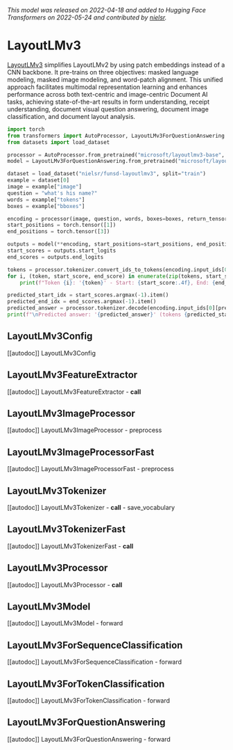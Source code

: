 <!--Copyright 2022 The HuggingFace Team. All rights reserved.

Licensed under the Apache License, Version 2.0 (the "License"); you may not use this file except in compliance with
the License. You may obtain a copy of the License at

http://www.apache.org/licenses/LICENSE-2.0

Unless required by applicable law or agreed to in writing, software distributed under the License is distributed on
an "AS IS" BASIS, WITHOUT WARRANTIES OR CONDITIONS OF ANY KIND, either express or implied. See the License for the
specific language governing permissions and limitations under the License.

⚠️ Note that this file is in Markdown but contain specific syntax for our doc-builder (similar to MDX) that may not be
rendered properly in your Markdown viewer.

-->
*This model was released on 2022-04-18 and added to Hugging Face Transformers on 2022-05-24 and contributed by [nielsr](https://huggingface.co/nielsr).*

# LayoutLMv3

[LayoutLMv3](https://huggingface.co/papers/2204.08387) simplifies LayoutLMv2 by using patch embeddings instead of a CNN backbone. It pre-trains on three objectives: masked language modeling, masked image modeling, and word-patch alignment. This unified approach facilitates multimodal representation learning and enhances performance across both text-centric and image-centric Document AI tasks, achieving state-of-the-art results in form understanding, receipt understanding, document visual question answering, document image classification, and document layout analysis.

<hfoptions id="usage">
<hfoption id="LayoutLMv3ForQuestionAnswering">

```py
import torch
from transformers import AutoProcessor, LayoutLMv3ForQuestionAnswering
from datasets import load_dataset

processor = AutoProcessor.from_pretrained("microsoft/layoutlmv3-base", apply_ocr=False)
model = LayoutLMv3ForQuestionAnswering.from_pretrained("microsoft/layoutlmv3-base", dtype="auto")

dataset = load_dataset("nielsr/funsd-layoutlmv3", split="train")
example = dataset[0]
image = example["image"]
question = "what's his name?"
words = example["tokens"]
boxes = example["bboxes"]

encoding = processor(image, question, words, boxes=boxes, return_tensors="pt")
start_positions = torch.tensor([1])
end_positions = torch.tensor([3])

outputs = model(**encoding, start_positions=start_positions, end_positions=end_positions)
start_scores = outputs.start_logits
end_scores = outputs.end_logits

tokens = processor.tokenizer.convert_ids_to_tokens(encoding.input_ids[0])
for i, (token, start_score, end_score) in enumerate(zip(tokens, start_scores[0], end_scores[0])):
    print(f"Token {i}: '{token}' - Start: {start_score:.4f}, End: {end_score:.4f}")

predicted_start_idx = start_scores.argmax(-1).item()
predicted_end_idx = end_scores.argmax(-1).item()
predicted_answer = processor.tokenizer.decode(encoding.input_ids[0][predicted_start_idx:predicted_end_idx + 1])
print(f"\nPredicted answer: '{predicted_answer}' (tokens {predicted_start_idx}-{predicted_end_idx})")
```

</hfoption>
</hfoptions>

## LayoutLMv3Config

[[autodoc]] LayoutLMv3Config

## LayoutLMv3FeatureExtractor

[[autodoc]] LayoutLMv3FeatureExtractor
    - __call__

## LayoutLMv3ImageProcessor

[[autodoc]] LayoutLMv3ImageProcessor
    - preprocess

## LayoutLMv3ImageProcessorFast

[[autodoc]] LayoutLMv3ImageProcessorFast
    - preprocess

## LayoutLMv3Tokenizer

[[autodoc]] LayoutLMv3Tokenizer
    - __call__
    - save_vocabulary

## LayoutLMv3TokenizerFast

[[autodoc]] LayoutLMv3TokenizerFast
    - __call__

## LayoutLMv3Processor

[[autodoc]] LayoutLMv3Processor
    - __call__

## LayoutLMv3Model

[[autodoc]] LayoutLMv3Model
    - forward

## LayoutLMv3ForSequenceClassification

[[autodoc]] LayoutLMv3ForSequenceClassification
    - forward

## LayoutLMv3ForTokenClassification

[[autodoc]] LayoutLMv3ForTokenClassification
    - forward

## LayoutLMv3ForQuestionAnswering

[[autodoc]] LayoutLMv3ForQuestionAnswering
    - forward

